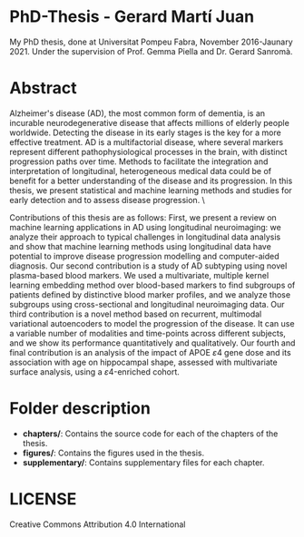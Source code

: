 # PhD-Thesis - Gerard Martí Juan
My PhD thesis, done at Universitat Pompeu Fabra, November 2016-Jaunary 2021.
Under the supervision of Prof. Gemma Piella and Dr. Gerard Sanromà.

# Abstract
Alzheimer's disease (AD), the most common form of dementia, is an incurable neurodegenerative disease that affects millions of elderly people worldwide. Detecting the disease in its early stages is the key for a more effective treatment. AD is a multifactorial disease, where several markers represent different pathophysiological processes in the brain, with distinct progression paths over time. Methods to facilitate the integration and interpretation of longitudinal, heterogeneous medical data could be of benefit for a better understanding of the disease and its progression. In this thesis, we present statistical and machine learning methods and studies for early detection and to assess disease progression. \\

Contributions of this thesis are as follows: First, we present a review on machine learning applications in AD using longitudinal neuroimaging: we analyze their approach to typical challenges in longitudinal data analysis and show that machine learning methods using longitudinal data have potential to improve disease progression modelling and computer-aided diagnosis. Our second contribution is a study of AD subtyping using novel plasma-based blood markers. We used a multivariate, multiple kernel learning embedding method over blood-based markers to find subgroups of patients defined by distinctive blood marker profiles, and we analyze those subgroups using cross-sectional and longitudinal neuroimaging data. Our third contribution is a novel method based on recurrent, multimodal variational autoencoders to model the progression of the disease. It can use a variable number of modalities and time-points across different subjects, and we show its performance quantitatively and qualitatively. Our fourth and final contribution is an analysis of the impact of APOE $\varepsilon4$ gene dose and its association with age on hippocampal shape, assessed with multivariate surface analysis, using a $\varepsilon4$-enriched cohort.


# Folder description
* **chapters/**: Contains the source code for each of the chapters of the thesis.
* **figures/**: Contains the figures used in the thesis.
* **supplementary/**: Contains supplementary files for each chapter.

# LICENSE
Creative Commons Attribution 4.0 International
